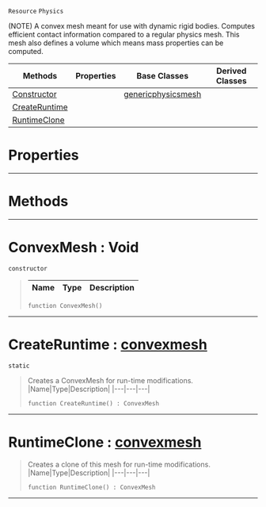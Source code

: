  `Resource` `Physics`



(NOTE) A convex mesh meant for use with dynamic rigid bodies. Computes efficient contact information compared to a regular physics mesh. This mesh also defines a volume which means mass properties can be computed.

|Methods|Properties|Base Classes|Derived Classes|
|---|---|---|---|
|[ Constructor](https://github.com/zeroengineteam/ZeroDocs/blob/master/code_reference/class_reference/convexmesh.markdown#convexmesh-void)| |[genericphysicsmesh](https://github.com/zeroengineteam/ZeroDocs/blob/master/code_reference/class_reference/genericphysicsmesh.markdown)| |
|[ CreateRuntime](https://github.com/zeroengineteam/ZeroDocs/blob/master/code_reference/class_reference/convexmesh.markdown#createruntime-zero-engin)| | | |
|[ RuntimeClone](https://github.com/zeroengineteam/ZeroDocs/blob/master/code_reference/class_reference/convexmesh.markdown#runtimeclone-zero-engine)| | | |


 #  Properties


---  
 #  Methods


---  
 #  ConvexMesh : Void

 `constructor`

> 
> |Name|Type|Description|
> |---|---|---|
> ``` lang=cpp, name=Nada
> function ConvexMesh()
> ``` 


---  
 #  CreateRuntime : [convexmesh](https://github.com/zeroengineteam/ZeroDocs/blob/master/code_reference/class_reference/convexmesh.markdown)

 `static`

> Creates a ConvexMesh for run-time modifications.
> |Name|Type|Description|
> |---|---|---|
> ``` lang=cpp, name=Nada
> function CreateRuntime() : ConvexMesh
> ``` 


---  
 #  RuntimeClone : [convexmesh](https://github.com/zeroengineteam/ZeroDocs/blob/master/code_reference/class_reference/convexmesh.markdown)

> Creates a clone of this mesh for run-time modifications.
> |Name|Type|Description|
> |---|---|---|
> ``` lang=cpp, name=Nada
> function RuntimeClone() : ConvexMesh
> ``` 


---  
 

 
